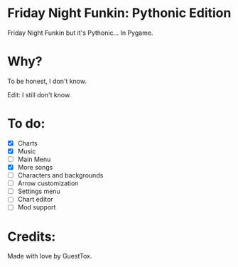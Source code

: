 # Friday Night Funkin: Pythonic Edition

Friday Night Funkin but it's Pythonic... In Pygame.

# Why?

To be honest, I don't know.

Edit: I still don't know.

# To do:

- [x] Charts
- [x] Music
- [ ] Main Menu
- [x] More songs
- [ ] Characters and backgrounds
- [ ] Arrow customization
- [ ] Settings menu
- [ ] Chart editor
- [ ] Mod support

# Credits:

Made with love by GuestTox.
